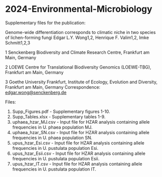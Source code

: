# 2024-Environmental-Microbiology
Supplementary files for the publication:

Genome-wide differentiation corresponds to climatic niche in two species of lichen-forming fungi
Edgar L.Y. Wong1,2, Henrique F. Valim1,2, Imke Schmitt1,2,3

1 Senckenberg Biodiversity and Climate Research Centre, Frankfurt am Main, Germany

2 LOEWE Centre for Translational Biodiversity Genomics (LOEWE-TBG), Frankfurt am Main, Germany

3 Goethe University Frankfurt, Institute of Ecology, Evolution and Diversity, Frankfurt am Main, Germany
Correspondence: edgar.wong@senckenberg.de 

Files:
1. Supp_Figures.pdf - Supplementary figures 1-10.
2. Supp_Tables.xlsx - Supplementary tables 1-9.
3. uphaea_hzar_MJ.csv - Input file for HZAR analysis containing allele frequencies in U. phaea population MJ.
4. uphaea_hzar_SN.csv - Input file for HZAR analysis containing allele frequencies in U. phaea population SN.
5. upus_hzar_Esi.csv - Input file for HZAR analysis containing allele frequencies in U. pustulata population Esi.
6. upus_hzar_Esii.csv - Input file for HZAR analysis containing allele frequencies in U. pustulata population Esii.
7. upus_hzar_IT.csv - Input file for HZAR analysis containing allele frequencies in U. pustulata population IT.

